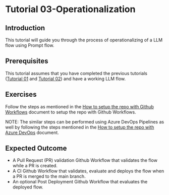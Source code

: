 # Tutorial 03-Operationalization

## Introduction

This tutorial will guide you through the process of operationalizing of a LLM flow using Prompt flow.

## Prerequisites

This tutorial assumes that you have completed the previous tutorials ([Tutorial 01](./01-Introduction.md) and [Tutorial 02](./02-Development.md)) and have a working LLM flow.

## Exercises

Follow the steps as mentioned in the [How to setup the repo with Github Workflows](../github_workflows_how_to_setup.md) document to setup the repo with Github Workflows.

NOTE: The similar steps can be performed using Azure DevOps Pipelines as well by following the steps mentioned in the [How to setup the repo with Azure DevOps](../Azure_devops_how_to_setup.md) document.

## Expected Outcome

- A Pull Request (PR) validation Github Workflow that validates the flow while a PR is created.
- A CI Github Workflow that validates, evaluate and deploys the flow when a PR is merged to the main branch.
- An optional Post Deployment Github Workflow that evaluates the deployed flow.
